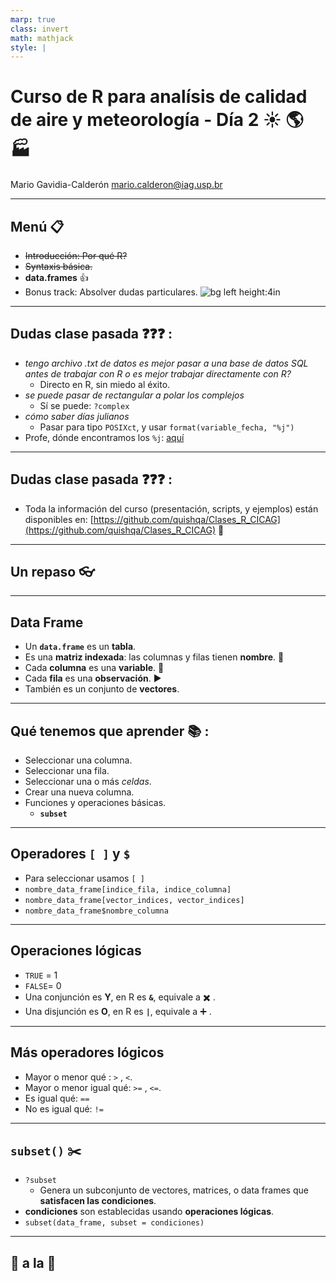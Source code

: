 ```yaml
---
marp: true
class: invert
math: mathjack
style: |
---
```


# Curso de R para analísis de calidad de aire y meteorología - Día 2 :sunny: :earth_americas: :factory: 

Mario Gavidia-Calderón
mario.calderon@iag.usp.br

---

## Menú :clipboard:

* ~~Introducción: Por qué R?~~
* ~~Syntaxis básica.~~
* **data.frames** :thumbsup:
* Bonus track: Absolver dudas particulares.
![bg left height:4in](https://scontent.fcgh22-1.fna.fbcdn.net/v/t1.6435-9/138517430_720584161924830_2292600382378387368_n.jpg?stp=cp0_dst-jpg_e15_p320x320_q65&_nc_cat=111&ccb=1-7&_nc_sid=3c63d6&_nc_ohc=O5UnrkYpuuIAX9BtCLF&_nc_ht=scontent.fcgh22-1.fna&oh=00_AfD7obht1ijFnPAGL3VtHLYzBZdt-LNhPfj-STKYXQ5ydA&oe=658309BA)
---
## Dudas clase pasada :question::question::question: :

* _tengo archivo .txt de datos es mejor pasar a una base de datos SQL antes de trabajar con R o es mejor trabajar directamente con R?_
    * Directo en R, sin miedo al éxito.
* _se puede pasar de rectangular a polar los complejos_
    * Sí se puede: `?complex`
* _cómo saber días julianos_
    * Pasar para tipo `POSIXct`, y usar `format(variable_fecha, "%j")`
* Profe, dónde encontramos los `%j`: [aquí](https://www.programiz.com/python-programming/datetime/strptime)
---
## Dudas clase pasada :question::question::question: :

* Toda la información del curso (presentación, scripts, y ejemplos) están disponibles en:
[https://github.com/quishqa/Clases_R_CICAG](https://github.com/quishqa/Clases_R_CICAG) :gift:
---
## <!--fit--> Un repaso :eyeglasses:

---
## Data Frame

* Un **`data.frame`** es un **tabla**.
* Es una **matriz indexada**: las columnas y filas tienen **nombre**. :name_badge:
* Cada **columna** es una **variable**. :arrow_down_small:
* Cada **fila** es una **observación**. :arrow_forward:
* También es un conjunto de **vectores**.
---

## Qué tenemos que aprender :books: :

* Seleccionar una columna.
* Seleccionar una fila.
* Seleccionar una o más _celdas_.
* Crear una nueva columna.
* Funciones y operaciones básicas.
    * **`subset`**

---
## Operadores **`[ ]`** y **`$`**

* Para seleccionar usamos `[ ]`
* `nombre_data_frame[indice_fila, indice_columna]`
* `nombre_data_frame[vector_indices, vector_indices]`
* `nombre_data_frame$nombre_columna`

---
## Operaciones lógicas

* `TRUE` = 1
* `FALSE`= 0
* Una conjunción es **Y**, en R es **`&`**, equivale a :heavy_multiplication_x: .
* Una disjunción es **O**, en R es **`|`**, equivale a :heavy_plus_sign: .
---

## Más operadores lógicos

* Mayor o menor qué : `>` , `<`.
* Mayor o menor igual qué: `>=` , `<=`.
* Es igual qué: `==`
* No es igual qué: `!=`

---
## `subset()` :scissors:

* `?subset`
    * Genera un subconjunto de vectores, matrices, o data frames que **satisfacen las condiciones**.
* **condiciones** son establecidas usando **operaciones lógicas**.
* `subset(data_frame, subset = condiciones)`

---
## <!--fit--> :wave: a la :construction:
